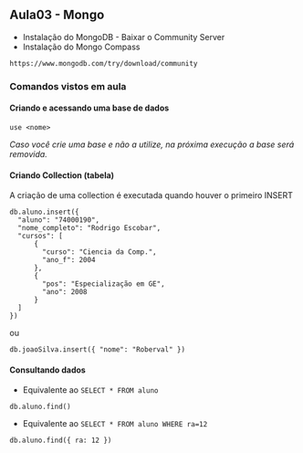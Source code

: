 ## Aula03 - Mongo
- Instalação do MongoDB - Baixar o Community Server
- Instalação do Mongo Compass

`https://www.mongodb.com/try/download/community`

### Comandos vistos em aula

#### Criando e acessando uma base de dados
```
use <nome>
```
*Caso você crie uma base e não a utilize, na próxima execução a base será removida.*

#### Criando Collection (tabela)
A criação de uma collection é executada quando houver o primeiro INSERT
```
db.aluno.insert({
  "aluno": "74000190",
  "nome_completo": "Rodrigo Escobar",
  "cursos": [
      { 
        "curso": "Ciencia da Comp.",
        "ano_f": 2004
      },
      {
        "pos": "Especialização em GE",
        "ano": 2008
      }
  ]
})
```
ou
```
db.joaoSilva.insert({ "nome": "Roberval" })
```

#### Consultando dados
- Equivalente ao `SELECT * FROM aluno`
```
db.aluno.find()
```
- Equivalente ao `SELECT * FROM aluno WHERE ra=12`
```
db.aluno.find({ ra: 12 })
```